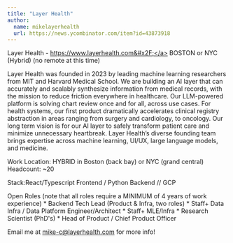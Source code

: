 ```yaml
---
title: "Layer Health"
author:
  name: mikelayerhealth
  url: https://news.ycombinator.com/item?id=43873918
---
```

Layer Health - <a href="https:&#x2F;&#x2F;www.layerhealth.com&#x2F;" rel="nofollow">https:&#x2F;&#x2F;www.layerhealth.com&#x2F;</a> BOSTON or NYC (Hybrid) (no remote at this time)

Layer Health was founded in 2023 by leading machine learning researchers from MIT and Harvard Medical School. We are building an AI layer that can accurately and scalably synthesize information from medical records, with the mission to reduce friction everywhere in healthcare. Our LLM-powered platform is solving chart review once and for all, across use cases. For health systems, our first product dramatically accelerates clinical registry abstraction in areas ranging from surgery and cardiology, to oncology. Our long term vision is for our AI layer to safely transform patient care and minimize unnecessary heartbreak. Layer Health’s diverse founding team brings expertise across machine learning, UI&#x2F;UX, large language models, and medicine.

Work Location: HYBRID in Boston (back bay) or NYC (grand central) Headcount: ~20

Stack:React&#x2F;Typescript Frontend &#x2F; Python Backend &#x2F;&#x2F; GCP

Open Roles (note that all roles require a MINIMUM of 4 years of work experience) * Backend Tech Lead (Product &amp; Infra, two roles) * Staff+ Data Infra &#x2F; Data Platform Engineer&#x2F;Architect * Staff+ MLE&#x2F;Infra * Research Scientist (PhD&#x27;s) * Head of Product &#x2F; Chief Product Officer

Email me at mike-c@layerhealth.com for more info!
<JobApplication />
